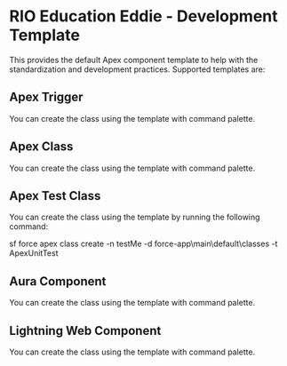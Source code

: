 # RIO Education Eddie - Development Template

This provides the default Apex component template to help with the standardization and development practices. Supported templates are:

## Apex Trigger
You can create the class using the template with command palette.

## Apex Class
You can create the class using the template with command palette.

## Apex Test Class
You can create the class using the template by running the following command:

sf force apex class create -n testMe -d force-app\main\default\classes -t ApexUnitTest

## Aura Component
You can create the class using the template with command palette.

## Lightning Web Component
You can create the class using the template with command palette.

